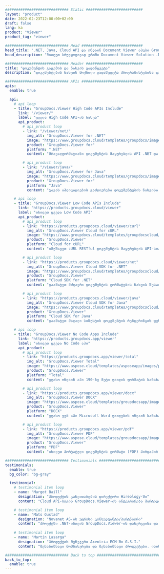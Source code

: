 ```yaml
---
############################# Static ##########################
layout: "product"
date: 2022-02-23T12:00:00+02:00
draft: false
lang: ka
product: "Viewer"
product_tag: "viewer"

############################# Head ############################
head_title: ".NET, Java, Cloud API და ონლაინ Document Viewer აპები GroupDocs-ის მიერ"
head_description: "მიიღეთ სრულყოფილად ერთში Document Viewer Solution .NET, Java და Cloud აპლიკაციებისთვის. იხილეთ ჩვეულებრივი დოკუმენტის ფორმატები ონლაინში მარტივი გადაადგილების ფუნქციის გამოყენებით."

############################# Header ##########################
title: "დოკუმენტის გაცემის და ნახვის გადაწყვეტა"
description: "დოკუმენტების ნახვის მოქნილი გადაწყვეტა პროგრამისტებისა და პროფესიონალებისთვის, რათა აჩვენონ და აჩვენონ ფართოდ გამოყენებული ფაილის ფორმატები ყველგან."

############################# APIs ############################
apis:
  enable: true

  api:
    # api loop
    - title: "GroupDocs.Viewer High Code APIs Include"
      link: "/viewer/"
      label: "ყველა High Code API-ის ნახვა"
      api_product:
        # api_product loop
        - link: "/viewer/net/"
          img_alt: "GroupDocs.Viewer for .NET"
          image: "https://www.groupdocs.cloud/templates/groupdocs/images/product-logos/groupdocs-viewer-net.png"
          product: "GroupDocs.Viewer for"
          platform: ".NET"
          content: "მრავალფორმატიანი დოკუმენტის მაყურებლის API .NET და Mono Framework-ისთვის თქვენი აპლიკაციებიდან 190+ პოპულარული ფაილის ფორმატის გამოსატანად."

        # api_product loop
        - link: "/viewer/java/"
          img_alt: "GroupDocs.Viewer for Java"
          image: "https://www.groupdocs.cloud/templates/groupdocs/images/product-logos/groupdocs-viewer-java.png"
          product: "GroupDocs.Viewer for"
          platform: "Java"
          content: "ჯავას აპლიკაციების გაძლიერება დოკუმენტების ნახვისა და რენდერის შესაძლებლობებით, რათა აჩვენონ დოკუმენტების, სურათებისა და დიაგრამების ფართო სპექტრი."

    # api loop
    - title: "GroupDocs.Viewer Low Code APIs Include"
      link: "https://products.groupdocs.cloud/viewer"
      label: "იხილეთ ყველა Low Code API"
      api_product:
        # api_product loop
        - link: "https://products.groupdocs.cloud/viewer/curl"
          img_alt: "GroupDocs.Viewer Cloud for cURL"
          image: "https://www.groupdocs.cloud/templates/groupdocscloud/images/sdk/272x272/groupdocs_viewer-for-curl.png"
          product: "GroupDocs.Viewer"
          platform: "Cloud for cURL"
          content: "იმუშავეთ cURL RESTful დოკუმენტის მაყურებლის API-სთან, რათა სწრაფად გამოაჩინოთ და აჩვენოთ Microsoft Office, PDF და სხვა საერთო ფაილის ფორმატები თქვენს აპლიკაციებში."

        # api_product loop
        - link: "https://products.groupdocs.cloud/viewer/net"
          img_alt: "GroupDocs.Viewer Cloud SDK for .NET"
          image: "https://www.groupdocs.cloud/templates/groupdocscloud/images/sdk/272x272/groupdocs_viewer-for-net.png"
          product: "GroupDocs.Viewer"
          platform: "Cloud SDK for .NET"
          content: "დაამატეთ მძლავრი დოკუმენტის ფორმატების ნახვის შესაძლებლობები .NET აპლიკაციებში Cloud SDK-ის გამოყენებით .NET-ისთვის. იხილეთ დოკუმენტები HTML, PDF ან გამოსახულების სახით."

        # api_product loop
        - link: "https://products.groupdocs.cloud/viewer/java"
          img_alt: "GroupDocs.Viewer Cloud SDK for Java"
          image: "https://www.groupdocs.cloud/templates/groupdocscloud/images/sdk/272x272/groupdocs_viewer-for-java.png"
          product: "GroupDocs.Viewer"
          platform: "Cloud SDK for Java"
          content: "დაამატეთ მაღალი სიზუსტის დოკუმენტის რენდერინგის ფუნქციები თქვენს java აპლიკაციებს სპეციალურად შემუშავებული დოკუმენტების მაყურებლის SDK Java-სთვის."

    # api loop
    - title: "GroupDocs.Viewer No Code Apps Include" 
      link: "https://products.groupdocs.app/viewer"
      label: "იხილეთ ყველა No Code აპი"
      api_product:
        # api_product loop
        - link: "https://products.groupdocs.app/viewer/total"
          img_alt: "GroupDocs.Viewer Total"
          image: "https://www.aspose.cloud/templates/asposeapp/images/products/logo/aspose_viewer-app.png"
          product: "GroupDocs.Viewer"
          platform: "Total"
          content: "უფასო ონლაინ აპი 190-ზე მეტი ფაილის ფორმატის სანახავად თქვენი არჩევანის ნებისმიერი ბრაუზერიდან."

        # api_product loop
        - link: "https://products.groupdocs.app/viewer/docx"
          img_alt: "GroupDocs.Viewer DOCX"
          image: "https://www.aspose.cloud/templates/groupdocsapp/images/products/logo/groupdocs_words-app.png"
          product: "GroupDocs.Viewer"
          platform: "DOCX"
          content: "უფასო ვებ აპი Microsoft Word ფაილების ონლაინ სანახავად ნებისმიერი მოწყობილობიდან."

        # api_product loop
        - link: "https://products.groupdocs.app/viewer/pdf"
          img_alt: "GroupDocs.Viewer PDF"
          image: "https://www.aspose.cloud/templates/groupdocsapp/images/products/logo/groupdocs_pdf-app.png"
          product: "GroupDocs.Viewer"
          platform: "PDF"
          content: "იხილეთ პორტატული დოკუმენტის ფორმატი (PDF) პირდაპირ თქვენი ბრაუზერიდან."

############################# Testimonials ###############################
testimonials:
  enable: true
  bg_color: "bg-gray"

  testimonial:
    # testimonial item loop
    - name: "Margot Baill"
      designation: "პროდუქტის განვითარების დირექტორი Hireology-ში"
      content: "Cloud API-სთვის GroupDocs.Viewer-ის ინტეგრირება მარტივი იყო მათი ფანტასტიკური Ruby SDK-ით. არ არის იმდენი კომპანია, რომლებიც მზად არიან ითანამშრომლონ ჩვენთან იმაზე, რაც ჩვენ გვინდა. ეს შესანიშნავი პარტნიორობაა."

    # testimonial item loop
    - name: "Mats Oustad"
      designation: "Novanet AS-ის უფროსი კონსულტანტი/პარტნიორი"
      content: "პროექტში .NET-ისთვის GroupDocs.Viewer-ის დანერგვისა და გამოყენების შემდეგ, როგორც ჩანს, ის ძალიან კარგად მუშაობს. ბევრი საბუთით მაქვს ტესტირება და ჯერჯერობით კარგია. ყველაფერი, რაც მე გადავყარე, ლამაზად არის გადმოცემული და გამოიყურება ისეთივე კარგად, როგორც PDF მაყურებელში ან MS Word-ში."
              
    # testimonial item loop
    - name: "Martin Lasarga"
      designation: "პროდუქტის მენეჯერი Axentria ECM-ში G.S.I."
      content: "შესანიშნავი მომსახურება და შესანიშნავი პროდუქტები. ისინი ძალიან სასარგებლო და პასუხისმგებელნი იყვნენ GroupDocs.Viewer .NET-ის განხორციელების პროცესის დროს."

############################# Back to top ###############################
back_to_top:
  enable: true
---
```


